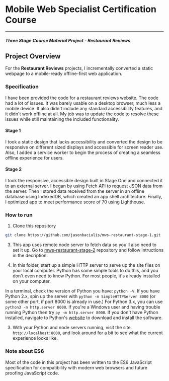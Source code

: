# Mobile Web Specialist Certification Course
---
#### _Three Stage Course Material Project - Restaurant Reviews_

## Project Overview

For the **Restaurant Reviews** projects, I incrementally converted a static webpage to a mobile-ready offline-first web application. 

### Specification
I have been provided the code for a restaurant reviews website. The code had a lot of issues. It was barely usable on a desktop browser, much less a mobile device. It also didn't include any standard accessibility features, and it didn't work offline at all. My job was to update the code to resolve these issues while still maintaining the included functionality. 

#### Stage 1
I took a static design that lacks accessibility and converted the design to be responsive on different sized displays and accessible for screen reader use. Also, I added a service worker to begin the process of creating a seamless offline experience for users.

#### Stage 2
I took the responsive, accessible design built in Stage One and connected it to an external server. I began by using Fetch API to request JSON data from the server. Then I stored data received from the server in an offline database using IndexedDB, which created an app shell architecture. Finally, I optimized app to meet performance score of 70 using Lighthouse.

### How to run
1. Clone this repository
``` bash
git clone https://github.com/jasonbaciulis/mws-restaurant-stage-1.git
```

3. This app uses remote node server to fetch data so you'll also need to set it up. Go to [mws-restaurant-stage-2](https://github.com/udacity/mws-restaurant-stage-2) repository and follow intructions in the decription.

2. In this folder, start up a simple HTTP server to serve up the site files on your local computer. Python has some simple tools to do this, and you don't even need to know Python. For most people, it's already installed on your computer. 

In a terminal, check the version of Python you have: `python -V`. If you have Python 2.x, spin up the server with `python -m SimpleHTTPServer 8000` (or some other port, if port 8000 is already in use.) For Python 3.x, you can use `python3 -m http.server 8000`. If you're a Windows user and having trouble running Python then try `py -m http.server 8000`.
If you don't have Python installed, navigate to Python's [website](https://www.python.org/) to download and install the software. 

3. With your Python and node servers running, visit the site: `http://localhost:8000`, and look around for a bit to see what the current experience looks like.

### Note about ES6

Most of the code in this project has been written to the ES6 JavaScript specification for compatibility with modern web browsers and future proofing JavaScript code.



